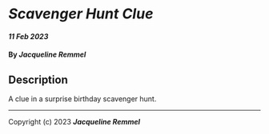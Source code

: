 # _Scavenger Hunt Clue_

#### _11 Feb 2023_

#### By _**Jacqueline Remmel**_

## Description

A clue in a surprise birthday scavenger hunt. 

-------

Copyright (c) 2023 **_Jacqueline Remmel_**
